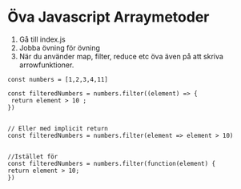 # Öva Javascript Arraymetoder

1. Gå till index.js 
2. Jobba övning för övning
3. När du använder map, filter, reduce etc öva även på att skriva arrowfunktioner. 
  
  ```
const numbers = [1,2,3,4,11]

 const filteredNumbers = numbers.filter((element) => {
   return element > 10 ;
 })


// Eller med implicit return
const filteredNumbers = numbers.filter(element => element > 10)


//Istället för 
const filteredNumbers = numbers.filter(function(element) {
  return element > 10;
})
```
